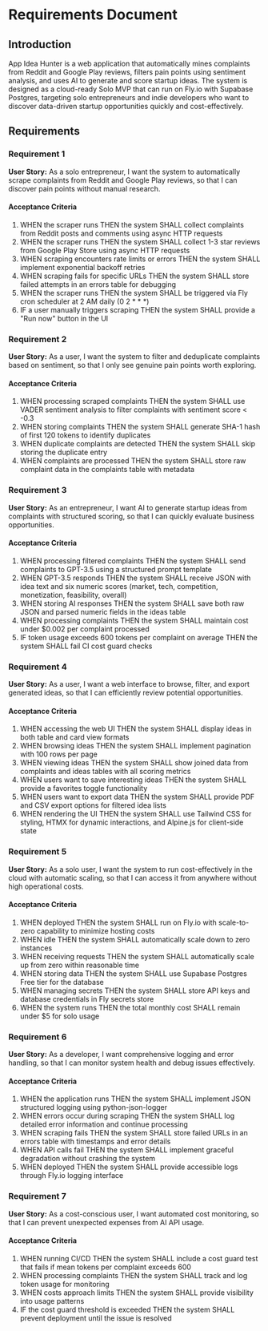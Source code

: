 # Requirements Document

## Introduction

App Idea Hunter is a web application that automatically mines complaints from Reddit and Google Play reviews, filters pain points using sentiment analysis, and uses AI to generate and score startup ideas. The system is designed as a cloud-ready Solo MVP that can run on Fly.io with Supabase Postgres, targeting solo entrepreneurs and indie developers who want to discover data-driven startup opportunities quickly and cost-effectively.

## Requirements

### Requirement 1

**User Story:** As a solo entrepreneur, I want the system to automatically scrape complaints from Reddit and Google Play reviews, so that I can discover pain points without manual research.

#### Acceptance Criteria

1. WHEN the scraper runs THEN the system SHALL collect complaints from Reddit posts and comments using async HTTP requests
2. WHEN the scraper runs THEN the system SHALL collect 1-3 star reviews from Google Play Store using async HTTP requests
3. WHEN scraping encounters rate limits or errors THEN the system SHALL implement exponential backoff retries
4. WHEN scraping fails for specific URLs THEN the system SHALL store failed attempts in an errors table for debugging
5. WHEN the scraper runs THEN the system SHALL be triggered via Fly cron scheduler at 2 AM daily (0 2 * * *)
6. IF a user manually triggers scraping THEN the system SHALL provide a "Run now" button in the UI

### Requirement 2

**User Story:** As a user, I want the system to filter and deduplicate complaints based on sentiment, so that I only see genuine pain points worth exploring.

#### Acceptance Criteria

1. WHEN processing scraped complaints THEN the system SHALL use VADER sentiment analysis to filter complaints with sentiment score < -0.3
2. WHEN storing complaints THEN the system SHALL generate SHA-1 hash of first 120 tokens to identify duplicates
3. WHEN duplicate complaints are detected THEN the system SHALL skip storing the duplicate entry
4. WHEN complaints are processed THEN the system SHALL store raw complaint data in the complaints table with metadata

### Requirement 3

**User Story:** As an entrepreneur, I want AI to generate startup ideas from complaints with structured scoring, so that I can quickly evaluate business opportunities.

#### Acceptance Criteria

1. WHEN processing filtered complaints THEN the system SHALL send complaints to GPT-3.5 using a structured prompt template
2. WHEN GPT-3.5 responds THEN the system SHALL receive JSON with idea text and six numeric scores (market, tech, competition, monetization, feasibility, overall)
3. WHEN storing AI responses THEN the system SHALL save both raw JSON and parsed numeric fields in the ideas table
4. WHEN processing complaints THEN the system SHALL maintain cost under $0.002 per complaint processed
5. IF token usage exceeds 600 tokens per complaint on average THEN the system SHALL fail CI cost guard checks

### Requirement 4

**User Story:** As a user, I want a web interface to browse, filter, and export generated ideas, so that I can efficiently review potential opportunities.

#### Acceptance Criteria

1. WHEN accessing the web UI THEN the system SHALL display ideas in both table and card view formats
2. WHEN browsing ideas THEN the system SHALL implement pagination with 100 rows per page
3. WHEN viewing ideas THEN the system SHALL show joined data from complaints and ideas tables with all scoring metrics
4. WHEN users want to save interesting ideas THEN the system SHALL provide a favorites toggle functionality
5. WHEN users want to export data THEN the system SHALL provide PDF and CSV export options for filtered idea lists
6. WHEN rendering the UI THEN the system SHALL use Tailwind CSS for styling, HTMX for dynamic interactions, and Alpine.js for client-side state

### Requirement 5

**User Story:** As a solo user, I want the system to run cost-effectively in the cloud with automatic scaling, so that I can access it from anywhere without high operational costs.

#### Acceptance Criteria

1. WHEN deployed THEN the system SHALL run on Fly.io with scale-to-zero capability to minimize hosting costs
2. WHEN idle THEN the system SHALL automatically scale down to zero instances
3. WHEN receiving requests THEN the system SHALL automatically scale up from zero within reasonable time
4. WHEN storing data THEN the system SHALL use Supabase Postgres Free tier for the database
5. WHEN managing secrets THEN the system SHALL store API keys and database credentials in Fly secrets store
6. WHEN the system runs THEN the total monthly cost SHALL remain under $5 for solo usage

### Requirement 6

**User Story:** As a developer, I want comprehensive logging and error handling, so that I can monitor system health and debug issues effectively.

#### Acceptance Criteria

1. WHEN the application runs THEN the system SHALL implement JSON structured logging using python-json-logger
2. WHEN errors occur during scraping THEN the system SHALL log detailed error information and continue processing
3. WHEN scraping fails THEN the system SHALL store failed URLs in an errors table with timestamps and error details
4. WHEN API calls fail THEN the system SHALL implement graceful degradation without crashing the system
5. WHEN deployed THEN the system SHALL provide accessible logs through Fly.io logging interface

### Requirement 7

**User Story:** As a cost-conscious user, I want automated cost monitoring, so that I can prevent unexpected expenses from AI API usage.

#### Acceptance Criteria

1. WHEN running CI/CD THEN the system SHALL include a cost guard test that fails if mean tokens per complaint exceeds 600
2. WHEN processing complaints THEN the system SHALL track and log token usage for monitoring
3. WHEN costs approach limits THEN the system SHALL provide visibility into usage patterns
4. IF the cost guard threshold is exceeded THEN the system SHALL prevent deployment until the issue is resolved